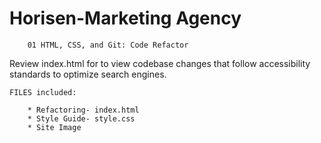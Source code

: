 # Horisen-Marketing Agency

```Challenge-Project #1
    01 HTML, CSS, and Git: Code Refactor

```
Review index.html for to view codebase changes that follow accessibility standards to optimize search engines. 
```
FILES included:

    * Refactoring- index.html
    * Style Guide- style.css
    * Site Image 

```
